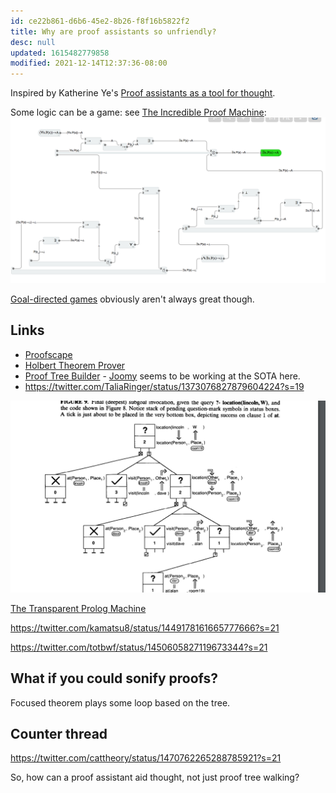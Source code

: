 ```yaml
---
id: ce22b861-d6b6-45e2-8b26-f8f16b5822f2
title: Why are proof assistants so unfriendly?
desc: null
updated: 1615482779858
modified: 2021-12-14T12:37:36-08:00
---
```


Inspired by Katherine Ye's [Proof assistants as a tool for thought](https://www.cs.cmu.edu/~kqy/resources/coq_tools_for_thought.pdf).

Some logic can be a game: see [The Incredible Proof Machine](https://incredible.pm/):
![](assets/images/2021-01-29-01-40-51.png)

[Goal-directed games](https://www.youtube.com/watch?v=w1_zmx-wU0U) obviously aren't always great though.

## Links

- [Proofscape](https://royalroadmath.org/newpfsc.html)
- [Holbert Theorem Prover](http://liamoc.net/holbert/)
- [Proof Tree Builder](https://joom.github.io/proof-tree-builder/src/) - [Joomy](https://www.cs.princeton.edu/~ckorkut/) seems to be working at the SOTA here.
- https://twitter.com/TaliaRinger/status/1373076827879604224?s=19

![](assets/images/2021-02-01-17-49-32.png)

[The Transparent Prolog Machine](https://core.ac.uk/download/pdf/81925898.pdf)

https://twitter.com/kamatsu8/status/1449178161665777666?s=21

https://twitter.com/totbwf/status/1450605827119673344?s=21

## What if you could sonify proofs?

Focused theorem plays some loop based on the tree.

## Counter thread

https://twitter.com/cattheory/status/1470762265288785921?s=21

So, how can a proof assistant aid thought, not just proof tree walking?
